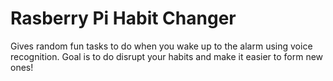 # Rasberry Pi Habit Changer
 Gives random fun tasks to do when you wake up to the alarm using voice recognition. Goal is to do disrupt your habits and make it easier to form new ones!

 
